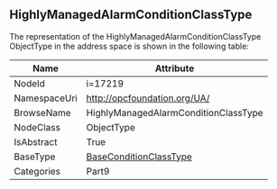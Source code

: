 <!-- objecttype -->
## HighlyManagedAlarmConditionClassType
  
<!-- end of text -->
The representation of the HighlyManagedAlarmConditionClassType ObjectType in the address space is shown in the following table:  

|Name|Attribute|
|---|---|
|NodeId|i=17219|
|NamespaceUri|http://opcfoundation.org/UA/|
|BrowseName|HighlyManagedAlarmConditionClassType|
|NodeClass|ObjectType|
|IsAbstract|True|
|BaseType|[BaseConditionClassType](../../../Part9/ObjectTypes/BaseConditionClassType/readme.md)|
|Categories|Part9|

